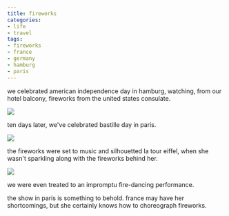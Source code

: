 ```yaml
---
title: fireworks
categories:
- life
- travel
tags:
- fireworks
- france
- germany
- hamburg
- paris
---
```


we celebrated american independence day in hamburg, watching, from our hotel balcony, fireworks from the united states consulate.

![](http://www.shannonethomas.com/words/blog/old-uploads/2010/07/100704hamburg.png)

ten days later, we've celebrated bastille day in paris.

![](http://www.shannonethomas.com/words/blog/old-uploads/2010/07/100714parisbastille.png)

the fireworks were set to music and silhouetted la tour eiffel, when she wasn't sparkling along with the fireworks behind her.

![](http://www.shannonethomas.com/words/blog/old-uploads/2010/07/100714parisbastille2.png)

we were even treated to an impromptu fire-dancing performance.

the show in paris is something to behold. france may have her shortcomings, but she certainly knows how to choreograph fireworks.
